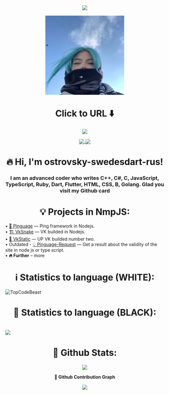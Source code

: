 <!DOCTYPE html>
<html>

<head>
<div id="header" align="center">
  <img src="https://media.giphy.com/media/M9gbBd9nbDrOTu1Mqx/giphy.gif" width="100"/>
</div>
	<link rel="stylesheet" href="styles.css">
	<p align="center"> <img align="center" width=250 weigth=250 src="cHuyDb2w800.jpg" /><br>
		<h1 align="center">
		Click to URL ⬇️
		</h1>
	<center>
      <a href="https://ostronix.github.io"> <img align="center" src="https://readme-typing-svg.herokuapp.com?color=%2336BCF7&lines=www.ostronix.github.io" /> </a>

<a href="https://www.npmjs.com/~ostrovsky-swedesdart"> <img align="center" src="https://readme-typing-svg.herokuapp.com?color=%2336BCF7&lines=npmjs.com/~ostrovsky-swedesdart" /> </a>
<a href="https://vk.com/swedesdart_rus"> <img align="center" src="https://readme-typing-svg.herokuapp.com?color=%2336BCF7&lines=vk.com/swedesdart_rus" /> </a>
	</center>
	</p>
	<p align="center">
		<h1 align="center">🔥 Hi, I'm ostrovsky-swedesdart-rus!</h1>
		<h3 align="center">I am an advanced coder who writes C++, C#, C, JavaScript, TypeScript, Ruby, Dart, Flutter, HTML, CSS, B, Golang. Glad you visit my Github card</i><br>
    </p>
<h1 align="center">💡 Projects in NmpJS:</h1>
 • <a align="center" target="_blank" href="https://npmjs.com/package/pinguage">🎩 Pinguage</a><text> — Ping framework in Nodejs.</text><br>
 • <a align="center" target="_blank" href="https://npmjs.com/package/vksnake">🏗️ VkSnake</a><text> — VK builded in Nodejs.</text><br>
 • <a align="center" target="_blank" href="https://npmjs.com/package/vkstatic">🛒 VkStatic</a><text> — UP VK builded number two.</text><br>
 • Outdated - <a align="center" target="_blank" href="https://npmjs.com/package/pinguage-request">💡 Pinguage-Request</a><text> — Get a result about the validity of the site in node js or type script.</text><br>
 • <a align="center"><b>🔥 Further</b></a><text> – more</text>
<h1 align="center">ℹ️ Statistics to language (WHITE):</h1>
<img height="120em" align="center" src="https://github-readme-stats.vercel.app/api/top-langs/?username=ostronix&layout=compact" alt="TopCodeBeast" align="center"/>
<h1 align="center"> 🛒 Statistics to language (BLACK):</h1>
<br><img align="center" height="120em" src="https://github-readme-stats.vercel.app/api/top-langs/?username=ostronix&theme=highcontrast&layout=compact" />
<h1 align="center"><b>🎩 Github Stats:</b></h1>
	<p align="center" height="120em">
  <img align="center" height="120em" src="https://github-readme-stats.vercel.app/api?username=ostronix&show_icons=true&theme=highcontrast" /><br>
<p align="center"><b>🚀 Github Contribution Graph</b></p>
<p align="center">
  <img height="120em" align="center" src="https://activity-graph.herokuapp.com/graph?username=ostronix&bg_color=000000&color=D9D9D9&line=FCFF00&point=FFFFFF&hide_border=true" />
</p>
</html>
